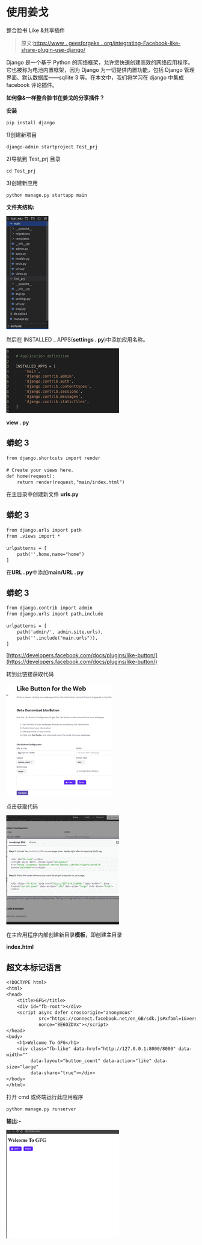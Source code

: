 # 使用姜戈

整合脸书 Like &共享插件

> 原文:[https://www . geesforgeks . org/integrating-Facebook-like-share-plugin-use-django/](https://www.geeksforgeeks.org/integrating-facebook-like-share-plugin-using-django/)

Django 是一个基于 Python 的网络框架，允许您快速创建高效的网络应用程序。它也被称为电池内置框架，因为 Django 为一切提供内置功能，包括 Django 管理界面、默认数据库——sqllite 3 等。在本文中，我们将学习在 django 中集成 facebook 评论插件。

**如何像&一样整合脸书在姜戈的分享插件？**

**安装**

```
pip install django
```

1)创建新项目

```
django-admin startproject Test_prj
```

2)导航到 Test_prj 目录

```
cd Test_prj
```

3)创建新应用

```
python manage.py startapp main
```

**文件夹结构:**

![](img/4c96d86afcd31d49bd635cbdbabb2778.png)

然后在 INSTALLED _ APPS(**settings . py**)中添加应用名称。

![](img/87cdf455b288de2508781e2409acedb4.png)

**view . py**

## 蟒蛇 3

```
from django.shortcuts import render

# Create your views here.
def home(request):
    return render(request,"main/index.html")
```

在主目录中创建新文件 **urls.py**

## 蟒蛇 3

```
from django.urls import path
from .views import *

urlpatterns = [
    path('',home,name="home")
]
```

在**URL . py**中添加**main/URL . py**

## 蟒蛇 3

```
from django.contrib import admin
from django.urls import path,include

urlpatterns = [
    path('admin/', admin.site.urls),
    path('',include("main.urls")),
]
```

[https://developers.facebook.com/docs/plugins/like-button/](https://developers.facebook.com/docs/plugins/like-button/)

转到此链接获取代码

![](img/0dad4fde4cda5220e45386923288b0d2.png)

点击获取代码

![](img/fe116426621074d06290aa3e3e054e09.png)

在主应用程序内部创建新目录**模板**，即创建**主**目录

**index.html**

## 超文本标记语言

```
<!DOCTYPE html>
<html>
<head>
    <title>GFG</title>
    <div id="fb-root"></div>
    <script async defer crossorigin="anonymous" 
            src="https://connect.facebook.net/en_GB/sdk.js#xfbml=1&version=v9.0" 
            nonce="8E6OZDVx"></script>
</head>
<body>
    <h1>Welcome To GFG</h1>
    <div class="fb-like" data-href="http://127.0.0.1:8000/8000" data-width=""
         data-layout="button_count" data-action="like" data-size="large" 
         data-share="true"></div>
</body>
</html>
```

打开 cmd 或终端运行此应用程序

```
python manage.py runserver
```

**输出:-**

![](img/00c5e6f8aab81a1b957b21731527d82a.png)